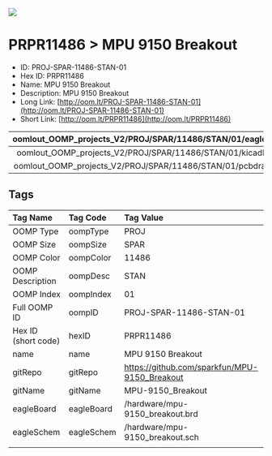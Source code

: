 


  
![][im]
# PRPR11486 > MPU 9150 Breakout

- ID: PROJ-SPAR-11486-STAN-01
- Hex ID: PRPR11486
- Name: MPU 9150 Breakout
- Description: MPU 9150 Breakout
- Long Link: [http://oom.lt/PROJ-SPAR-11486-STAN-01](http://oom.lt/PROJ-SPAR-11486-STAN-01)
- Short Link: [http://oom.lt/PRPR11486](http://oom.lt/PRPR11486)
  

|oomlout_OOMP_projects_V2/PROJ/SPAR/11486/STAN/01/eagleImage.png|oomlout_OOMP_projects_V2/PROJ/SPAR/11486/STAN/01/eagleSchemImage.png|oomlout_OOMP_projects_V2/PROJ/SPAR/11486/STAN/01/kicadPcb3dFront.png|oomlout_OOMP_projects_V2/PROJ/SPAR/11486/STAN/01/kicadPcb3dBack.png|
| :---: | :---: | :---: | :---: |
|oomlout_OOMP_projects_V2/PROJ/SPAR/11486/STAN/01/kicadPcb3d.png|oomlout_OOMP_projects_V2/PROJ/SPAR/11486/STAN/01/bomBack.png|oomlout_OOMP_projects_V2/PROJ/SPAR/11486/STAN/01/bomFront.png|oomlout_OOMP_projects_V2/PROJ/SPAR/11486/STAN/01/pcbdraw.svg|
|oomlout_OOMP_projects_V2/PROJ/SPAR/11486/STAN/01/pcbdrawBack.svg||||

## Tags
  

|Tag Name|Tag Code|Tag Value|
| :--- | :--- | :--- |
|OOMP Type|oompType|PROJ|
|OOMP Size|oompSize|SPAR|
|OOMP Color|oompColor|11486|
|OOMP Description|oompDesc|STAN|
|OOMP Index|oompIndex|01|
|Full OOMP ID|oompID|PROJ-SPAR-11486-STAN-01|
|Hex ID (short code)|hexID|PRPR11486|
|name|name|MPU 9150 Breakout|
|gitRepo|gitRepo|https://github.com/sparkfun/MPU-9150_Breakout|
|gitName|gitName|MPU-9150_Breakout|
|eagleBoard|eagleBoard|/hardware/mpu-9150_breakout.brd|
|eagleSchem|eagleSchem|/hardware/mpu-9150_breakout.sch|
||||



[im]: PROJ/SPAR/11486/STAN/01/kicadPcb3d_450.png
